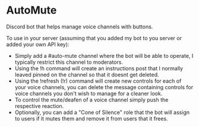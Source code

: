 # AutoMute
Discord bot that helps manage voice channels with buttons.

To use in your server (assuming that you added my bot to you server or added your own API key):
* Simply add a #auto-mute channel where the bot will be able to operate, I typically restrict this channel to moderators.
* Using the !h command will create an instructions post that I normally leaved pinned on the channel so that it doesnt get deleted.
* Using the !refresh (!r) command will create new controls for each of your voice channels, you can delete the message containing controls for voice channels you don't wish to manage for a cleaner look.
* To control the mute/deafen of a voice channel simply push the respective reaction.
* Optionally, you can add a "Cone of Silence" role that the bot will assign to users if it mutes them and remove it from users that it frees.

